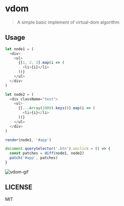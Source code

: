 # vdom

> A simple basic implement of virtual-dom algorithm

## Usage

```javascript
let node1 = (
  <div>
    <ul>
      {[1, 2, 3].map(i => (
        <li>{i}</li>
      ))}
    </ul>
  </div>
)

let node2 = (
  <div className="test">
    <ul>
      {[...Array(1000).keys()].map(i => (
        <li>{i}</li>
      ))}
    </ul>
  </div>
)

render(node1, '#app')

document.querySelector('.btn').onclick = () => {
  const patches = diff(node1, node2)
  patch('#app', patches)
}
```

![vdom-gif](https://user-images.githubusercontent.com/26452939/49984490-41978000-ffa3-11e8-9112-9d20e606013f.gif)

## LICENSE

MIT
